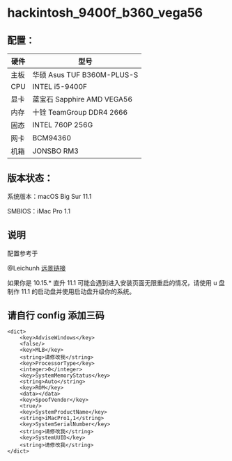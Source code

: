 # hackintosh_9400f_b360_vega56

## 配置：

| 硬件 | 型号 | 
| --- | --- |
| 主板 | 华硕 Asus TUF B360M-PLUS-S |
| CPU | INTEL i5-9400F |
| 显卡 | 蓝宝石 Sapphire AMD VEGA56 |
| 内存 | 十铨 TeamGroup DDR4 2666 |
| 固态 | INTEL 760P 256G |
| 网卡 | BCM94360 |
| 机箱 | JONSBO RM3 |

## 版本状态：

系统版本：macOS Big Sur 11.1

SMBIOS：iMac Pro 1.1

## 说明

配置参考于

@Leichunh [远景链接](http://bbs.pcbeta.com/forum.php?mod=viewthread&tid=1876085)

如果你是 10.15.* 直升 11.1 可能会遇到进入安装页面无限重启的情况，请使用 u 盘制作 11.1 的启动盘并使用启动盘升级你的系统。

## 请自行 config 添加三码

```
<dict>
	<key>AdviseWindows</key>
	<false/>
	<key>MLB</key>
	<string>请修改我</string>
	<key>ProcessorType</key>
	<integer>0</integer>
	<key>SystemMemoryStatus</key>
	<string>Auto</string>
	<key>ROM</key>
	<data></data>
	<key>SpoofVendor</key>
	<true/>
	<key>SystemProductName</key>
	<string>iMacPro1,1</string>
	<key>SystemSerialNumber</key>
	<string>请修改我</string>
	<key>SystemUUID</key>
	<string>请修改我</string>
</dict>
```